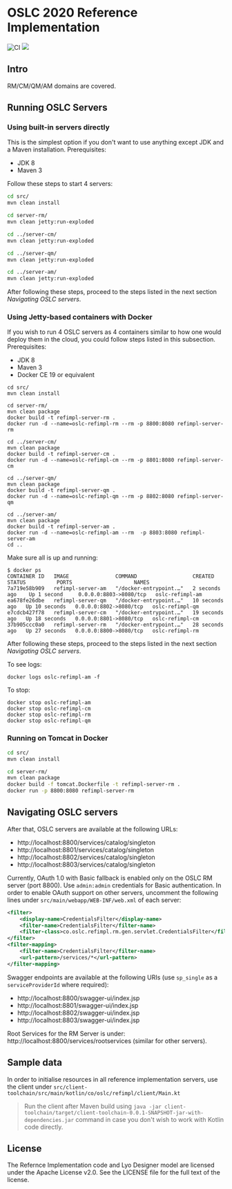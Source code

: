 # OSLC 2020 Reference Implementation

![CI](https://github.com/oslc-op/refimpl/workflows/CI/badge.svg)
[![](https://img.shields.io/badge/talk-discourse-lightgrey.svg)](https://forum.open-services.net/)


## Intro

RM/CM/QM/AM domains are covered.

## Running OSLC Servers

### Using built-in servers directly

This is the simplest option if you don't want to use anything except JDK and a Maven installation. Prerequisites:

- JDK 8
- Maven 3

Follow these steps to start 4 servers:

```sh
cd src/
mvn clean install

cd server-rm/
mvn clean jetty:run-exploded

cd ../server-cm/
mvn clean jetty:run-exploded

cd ../server-qm/
mvn clean jetty:run-exploded

cd ../server-am/
mvn clean jetty:run-exploded
```

After following these steps, proceed to the steps listed in the next section _Navigating OSLC servers_.

### Using Jetty-based containers with Docker

If you wish to run 4 OSLC servers as 4 containers similar to how one would deploy them in the cloud, you could follow steps listed in this subsection. Prerequisites:

- JDK 8
- Maven 3
- Docker CE 19 or equivalent

```
cd src/
mvn clean install

cd server-rm/
mvn clean package
docker build -t refimpl-server-rm .
docker run -d --name=oslc-refimpl-rm --rm -p 8800:8080 refimpl-server-rm

cd ../server-cm/
mvn clean package
docker build -t refimpl-server-cm .
docker run -d --name=oslc-refimpl-cm --rm -p 8801:8080 refimpl-server-cm

cd ../server-qm/
mvn clean package
docker build -t refimpl-server-qm .
docker run -d --name=oslc-refimpl-qm --rm -p 8802:8080 refimpl-server-qm

cd ../server-am/
mvn clean package
docker build -t refimpl-server-am .
docker run -d --name=oslc-refimpl-am --rm  -p 8803:8080 refimpl-server-am
cd ..
```

Make sure all is up and running:

```
$ docker ps
CONTAINER ID   IMAGE               COMMAND                  CREATED          STATUS          PORTS                    NAMES
7a719e58b909   refimpl-server-am   "/docker-entrypoint.…"   2 seconds ago    Up 1 second     0.0.0.0:8803->8080/tcp   oslc-refimpl-am
ea678fe26dbe   refimpl-server-qm   "/docker-entrypoint.…"   10 seconds ago   Up 10 seconds   0.0.0.0:8802->8080/tcp   oslc-refimpl-qm
e7cdcb427f78   refimpl-server-cm   "/docker-entrypoint.…"   19 seconds ago   Up 18 seconds   0.0.0.0:8801->8080/tcp   oslc-refimpl-cm
37b905ccc0a0   refimpl-server-rm   "/docker-entrypoint.…"   28 seconds ago   Up 27 seconds   0.0.0.0:8800->8080/tcp   oslc-refimpl-rm
```

After following these steps, proceed to the steps listed in the next section _Navigating OSLC servers_.

To see logs:

    docker logs oslc-refimpl-am -f

To stop:

    docker stop oslc-refimpl-am
    docker stop oslc-refimpl-cm
    docker stop oslc-refimpl-rm
    docker stop oslc-refimpl-qm

### Running on Tomcat in Docker

```bash
cd src/
mvn clean install

cd server-rm/
mvn clean package
docker build -f tomcat.Dockerfile -t refimpl-server-rm .
docker run -p 8800:8080 refimpl-server-rm
```

## Navigating OSLC servers

After that, OSLC servers are available at the following URLs:

- http://localhost:8800/services/catalog/singleton
- http://localhost:8801/services/catalog/singleton
- http://localhost:8802/services/catalog/singleton
- http://localhost:8803/services/catalog/singleton

Currently, OAuth 1.0 with Basic fallback is enabled only on the OSLC RM server (port 8800). Use `admin:admin` credentials for Basic authentication. In order to enable OAuth support on other servers, uncomment the following lines under `src/main/webapp/WEB-INF/web.xml` of each server:

```xml
<filter>
    <display-name>CredentialsFilter</display-name>
    <filter-name>CredentialsFilter</filter-name>
    <filter-class>co.oslc.refimpl.rm.gen.servlet.CredentialsFilter</filter-class>
</filter>
<filter-mapping>
    <filter-name>CredentialsFilter</filter-name>
    <url-pattern>/services/*</url-pattern>
</filter-mapping>
```

Swagger endpoints are available at the following URIs (use `sp_single` as a `serviceProviderId` where required):

- http://localhost:8800/swagger-ui/index.jsp
- http://localhost:8801/swagger-ui/index.jsp
- http://localhost:8802/swagger-ui/index.jsp
- http://localhost:8803/swagger-ui/index.jsp


Root Services for the RM Server is under: http://localhost:8800/services/rootservices (similar for other servers).

## Sample data

In order to initialise resources in all reference implementation servers, use the client under `src/client-toolchain/src/main/kotlin/co/oslc/refimpl/client/Main.kt`

> Run the client after Maven build using `java -jar client-toolchain/target/client-toolchain-0.0.1-SNAPSHOT-jar-with-dependencies.jar` command in case you don't wish to work with Kotlin code directly.

## License

The Refernce Implementation code and Lyo Designer model are licensed under the Apache License v2.0. See the LICENSE file for the full text of the license.
